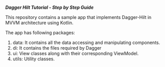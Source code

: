 ***Dagger Hilt Tutorial - Step by Step Guide***

This repository contains a sample app that implements Dagger-Hilt in MVVM architecture using Kotlin.


The app has following packages:
1. data: It contains all the data accessing and manipulating components.
2. di: It contains the files required by Dagger
3. ui: View classes along with their corresponding ViewModel.
4. utils: Utility classes.
